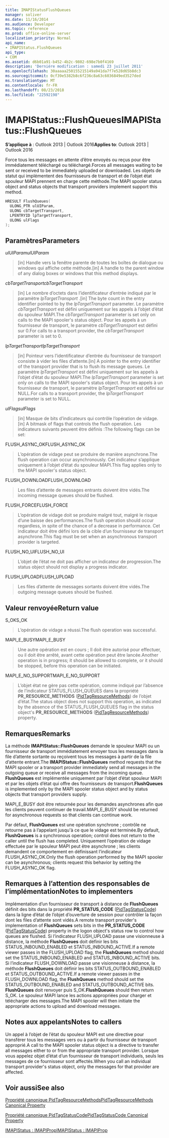 ```yaml
---
title: IMAPIStatusFlushQueues
manager: soliver
ms.date: 11/16/2014
ms.audience: Developer
ms.topic: reference
ms.prod: office-online-server
localization_priority: Normal
api_name:
- IMAPIStatus.FlushQueues
api_type:
- COM
ms.assetid: d6b01a91-b452-4b2c-9802-698e7b0f4169
description: 'Derniére modification : samedi 23 juillet 2011'
ms.openlocfilehash: 30aaaaa250155215149a941da7f7e528d65b8dc3
ms.sourcegitcommit: 0cf39e5382b8c6f236c8a63c6036849ed3527ded
ms.translationtype: MT
ms.contentlocale: fr-FR
ms.lasthandoff: 08/23/2018
ms.locfileid: "22592198"
---
```

# <a name="imapistatusflushqueues"></a><span data-ttu-id="f37be-103">IMAPIStatus::FlushQueues</span><span class="sxs-lookup"><span data-stu-id="f37be-103">IMAPIStatus::FlushQueues</span></span>

  
  
<span data-ttu-id="f37be-104">**S’applique à** : Outlook 2013 | Outlook 2016</span><span class="sxs-lookup"><span data-stu-id="f37be-104">**Applies to**: Outlook 2013 | Outlook 2016</span></span> 
  
<span data-ttu-id="f37be-105">Force tous les messages en attente d’être envoyés ou reçus pour être immédiatement téléchargé ou téléchargé.</span><span class="sxs-lookup"><span data-stu-id="f37be-105">Forces all messages waiting to be sent or received to be immediately uploaded or downloaded.</span></span> <span data-ttu-id="f37be-106">Les objets de statut qui implémentent des fournisseurs de transport et de l’objet état spouleur MAPI prennent en charge cette méthode.</span><span class="sxs-lookup"><span data-stu-id="f37be-106">The MAPI spooler status object and status objects that transport providers implement support this method.</span></span>
  
```cpp
HRESULT FlushQueues(
  ULONG_PTR ulUIParam,
  ULONG cbTargetTransport,
  LPENTRYID lpTargetTransport,
  ULONG ulFlags
);
```

## <a name="parameters"></a><span data-ttu-id="f37be-107">Paramètres</span><span class="sxs-lookup"><span data-stu-id="f37be-107">Parameters</span></span>

 <span data-ttu-id="f37be-108">_ulUIParam_</span><span class="sxs-lookup"><span data-stu-id="f37be-108">_ulUIParam_</span></span>
  
> <span data-ttu-id="f37be-109">[in] Handle vers la fenêtre parente de toutes les boîtes de dialogue ou windows qui affiche cette méthode.</span><span class="sxs-lookup"><span data-stu-id="f37be-109">[in] A handle to the parent window of any dialog boxes or windows that this method displays.</span></span>
    
 <span data-ttu-id="f37be-110">_cbTargetTransport_</span><span class="sxs-lookup"><span data-stu-id="f37be-110">_cbTargetTransport_</span></span>
  
> <span data-ttu-id="f37be-111">[in] Le nombre d’octets dans l’identificateur d’entrée indiqué par le paramètre _lpTargetTransport_ .</span><span class="sxs-lookup"><span data-stu-id="f37be-111">[in] The byte count in the entry identifier pointed to by the  _lpTargetTransport_ parameter.</span></span> <span data-ttu-id="f37be-112">Le paramètre _cbTargetTransport_ est défini uniquement sur les appels à l’objet d’état du spouleur MAPI.</span><span class="sxs-lookup"><span data-stu-id="f37be-112">The  _cbTargetTransport_ parameter is set only on calls to the MAPI spooler's status object.</span></span> <span data-ttu-id="f37be-113">Pour les appels à un fournisseur de transport, le paramètre _cbTargetTransport_ est défini sur 0.</span><span class="sxs-lookup"><span data-stu-id="f37be-113">For calls to a transport provider, the  _cbTargetTransport_ parameter is set to 0.</span></span> 
    
 <span data-ttu-id="f37be-114">_lpTargetTransport_</span><span class="sxs-lookup"><span data-stu-id="f37be-114">_lpTargetTransport_</span></span>
  
> <span data-ttu-id="f37be-115">[in] Pointeur vers l’identificateur d’entrée du fournisseur de transport consiste à vider les files d’attente.</span><span class="sxs-lookup"><span data-stu-id="f37be-115">[in] A pointer to the entry identifier of the transport provider that is to flush its message queues.</span></span> <span data-ttu-id="f37be-116">Le paramètre _lpTargetTransport_ est défini uniquement sur les appels à l’objet d’état du spouleur MAPI.</span><span class="sxs-lookup"><span data-stu-id="f37be-116">The  _lpTargetTransport_ parameter is set only on calls to the MAPI spooler's status object.</span></span> <span data-ttu-id="f37be-117">Pour les appels à un fournisseur de transport, le paramètre _lpTargetTransport_ est défini sur NULL.</span><span class="sxs-lookup"><span data-stu-id="f37be-117">For calls to a transport provider, the  _lpTargetTransport_ parameter is set to NULL.</span></span> 
    
 <span data-ttu-id="f37be-118">_ulFlags_</span><span class="sxs-lookup"><span data-stu-id="f37be-118">_ulFlags_</span></span>
  
> <span data-ttu-id="f37be-119">[in] Masque de bits d’indicateurs qui contrôle l’opération de vidage.</span><span class="sxs-lookup"><span data-stu-id="f37be-119">[in] A bitmask of flags that controls the flush operation.</span></span> <span data-ttu-id="f37be-120">Les indicateurs suivants peuvent être définis :</span><span class="sxs-lookup"><span data-stu-id="f37be-120">The following flags can be set:</span></span>
    
<span data-ttu-id="f37be-121">FLUSH_ASYNC_OK</span><span class="sxs-lookup"><span data-stu-id="f37be-121">FLUSH_ASYNC_OK</span></span> 
  
> <span data-ttu-id="f37be-122">L’opération de vidage peut se produire de manière asynchrone.</span><span class="sxs-lookup"><span data-stu-id="f37be-122">The flush operation can occur asynchronously.</span></span> <span data-ttu-id="f37be-123">Cet indicateur s’applique uniquement à l’objet d’état du spouleur MAPI.</span><span class="sxs-lookup"><span data-stu-id="f37be-123">This flag applies only to the MAPI spooler's status object.</span></span> 
    
<span data-ttu-id="f37be-124">FLUSH_DOWNLOAD</span><span class="sxs-lookup"><span data-stu-id="f37be-124">FLUSH_DOWNLOAD</span></span> 
  
> <span data-ttu-id="f37be-125">Les files d’attente de messages entrants doivent être vidés.</span><span class="sxs-lookup"><span data-stu-id="f37be-125">The incoming message queues should be flushed.</span></span>
    
<span data-ttu-id="f37be-126">FLUSH_FORCE</span><span class="sxs-lookup"><span data-stu-id="f37be-126">FLUSH_FORCE</span></span> 
  
> <span data-ttu-id="f37be-127">L’opération de vidage doit se produire malgré tout, malgré le risque d’une baisse des performances.</span><span class="sxs-lookup"><span data-stu-id="f37be-127">The flush operation should occur regardless, in spite of the chance of a decrease in performance.</span></span> <span data-ttu-id="f37be-128">Cet indicateur doit être défini lors de la cible d’un fournisseur de transport asynchrone.</span><span class="sxs-lookup"><span data-stu-id="f37be-128">This flag must be set when an asynchronous transport provider is targeted.</span></span>
    
<span data-ttu-id="f37be-129">FLUSH_NO_UI</span><span class="sxs-lookup"><span data-stu-id="f37be-129">FLUSH_NO_UI</span></span> 
  
> <span data-ttu-id="f37be-130">L’objet de l’état ne doit pas afficher un indicateur de progression.</span><span class="sxs-lookup"><span data-stu-id="f37be-130">The status object should not display a progress indicator.</span></span>
    
<span data-ttu-id="f37be-131">FLUSH_UPLOAD</span><span class="sxs-lookup"><span data-stu-id="f37be-131">FLUSH_UPLOAD</span></span> 
  
> <span data-ttu-id="f37be-132">Les files d’attente de messages sortants doivent être vidés.</span><span class="sxs-lookup"><span data-stu-id="f37be-132">The outgoing message queues should be flushed.</span></span>
    
## <a name="return-value"></a><span data-ttu-id="f37be-133">Valeur renvoyée</span><span class="sxs-lookup"><span data-stu-id="f37be-133">Return value</span></span>

<span data-ttu-id="f37be-134">S_OK</span><span class="sxs-lookup"><span data-stu-id="f37be-134">S_OK</span></span> 
  
> <span data-ttu-id="f37be-135">L’opération de vidage a réussi.</span><span class="sxs-lookup"><span data-stu-id="f37be-135">The flush operation was successful.</span></span>
    
<span data-ttu-id="f37be-136">MAPI_E_BUSY</span><span class="sxs-lookup"><span data-stu-id="f37be-136">MAPI_E_BUSY</span></span> 
  
> <span data-ttu-id="f37be-137">Une autre opération est en cours ; Il doit être autorisé pour effectuer, ou il doit être arrêté, avant cette opération peut être lancée.</span><span class="sxs-lookup"><span data-stu-id="f37be-137">Another operation is in progress; it should be allowed to complete, or it should be stopped, before this operation can be initiated.</span></span>
    
<span data-ttu-id="f37be-138">MAPI_E_NO_SUPPORT</span><span class="sxs-lookup"><span data-stu-id="f37be-138">MAPI_E_NO_SUPPORT</span></span> 
  
> <span data-ttu-id="f37be-139">L’objet état ne gère pas cette opération, comme indiqué par l’absence de l’indicateur STATUS_FLUSH_QUEUES dans la propriété **PR_RESOURCE_METHODS** ([PidTagResourceMethods](pidtagresourcemethods-canonical-property.md)) de l’objet d’état.</span><span class="sxs-lookup"><span data-stu-id="f37be-139">The status object does not support this operation, as indicated by the absence of the STATUS_FLUSH_QUEUES flag in the status object's **PR_RESOURCE_METHODS** ([PidTagResourceMethods](pidtagresourcemethods-canonical-property.md)) property.</span></span>
    
## <a name="remarks"></a><span data-ttu-id="f37be-140">Remarques</span><span class="sxs-lookup"><span data-stu-id="f37be-140">Remarks</span></span>

<span data-ttu-id="f37be-141">La méthode **IMAPIStatus::FlushQueues** demande le spouleur MAPI ou un fournisseur de transport immédiatement envoyer tous les messages dans la file d’attente sortante ou reçoivent tous les messages à partir de la file d’attente entrant.</span><span class="sxs-lookup"><span data-stu-id="f37be-141">The **IMAPIStatus::FlushQueues** method requests that the MAPI spooler or a transport provider immediately send all messages in the outgoing queue or receive all messages from the incoming queue.</span></span> <span data-ttu-id="f37be-142">**FlushQueues** est implémentée uniquement par l’objet d’état spouleur MAPI et par les objets d’état qui offre des fournisseurs de transport.</span><span class="sxs-lookup"><span data-stu-id="f37be-142">**FlushQueues** is implemented only by the MAPI spooler status object and by status objects that transport providers supply.</span></span> 
  
<span data-ttu-id="f37be-143">MAPI_E_BUSY doit être retournée pour les demandes asynchrones afin que les clients peuvent continuer de travail.</span><span class="sxs-lookup"><span data-stu-id="f37be-143">MAPI_E_BUSY should be returned for asynchronous requests so that clients can continue work.</span></span> 
  
<span data-ttu-id="f37be-144">Par défaut, **FlushQueues** est une opération synchrone ; contrôle ne retourne pas à l’appelant jusqu'à ce que le vidage est terminée.</span><span class="sxs-lookup"><span data-stu-id="f37be-144">By default, **FlushQueues** is a synchronous operation; control does not return to the caller until the flush has completed.</span></span> <span data-ttu-id="f37be-145">Uniquement l’opération de vidage effectuée par le spouleur MAPI peut être asynchrone ; les clients demandent ce comportement en définissant l’indicateur FLUSH_ASYNC_OK.</span><span class="sxs-lookup"><span data-stu-id="f37be-145">Only the flush operation performed by the MAPI spooler can be asynchronous; clients request this behavior by setting the FLUSH_ASYNC_OK flag.</span></span> 
  
## <a name="notes-to-implementers"></a><span data-ttu-id="f37be-146">Remarques à l’attention des responsables de l’implémentation</span><span class="sxs-lookup"><span data-stu-id="f37be-146">Notes to implementers</span></span>

<span data-ttu-id="f37be-147">Implémentation d’un fournisseur de transport à distance de **FlushQueues** définit des bits dans la propriété **PR_STATUS_CODE** ([PidTagStatusCode](pidtagstatuscode-canonical-property.md)) dans la ligne d’état de l’objet d’ouverture de session pour contrôler la façon dont les files d’attente sont vidés.</span><span class="sxs-lookup"><span data-stu-id="f37be-147">A remote transport provider's implementation of **FlushQueues** sets bits in the **PR_STATUS_CODE** ([PidTagStatusCode](pidtagstatuscode-canonical-property.md)) property in the logon object's status row to control how queues are flushed.</span></span> <span data-ttu-id="f37be-148">Si l’indicateur FLUSH_UPLOAD passe une visionneuse à distance, la méthode **FlushQueues** doit définir les bits STATUS_INBOUND_ENABLED et STATUS_INBOUND_ACTIVE.</span><span class="sxs-lookup"><span data-stu-id="f37be-148">If a remote viewer passes in the FLUSH_UPLOAD flag, the **FlushQueues** method should set the STATUS_INBOUND_ENABLED and STATUS_INBOUND_ACTIVE bits.</span></span> <span data-ttu-id="f37be-149">Si l’indicateur FLUSH_DOWNLOAD passe une visionneuse à distance, la méthode **FlushQueues** doit définir les bits STATUS_OUTBOUND_ENABLED et STATUS_OUTBOUND_ACTIVE.</span><span class="sxs-lookup"><span data-stu-id="f37be-149">If a remote viewer passes in the FLUSH_DOWNLOAD flag, the **FlushQueues** method should set the STATUS_OUTBOUND_ENABLED and STATUS_OUTBOUND_ACTIVE bits.</span></span> <span data-ttu-id="f37be-150">**FlushQueues** doit renvoyer puis S_OK.</span><span class="sxs-lookup"><span data-stu-id="f37be-150">**FlushQueues** should then return S_OK.</span></span> <span data-ttu-id="f37be-151">Le spouleur MAPI lance les actions appropriées pour charger et télécharger des messages.</span><span class="sxs-lookup"><span data-stu-id="f37be-151">The MAPI spooler will then initiate the appropriate actions to upload and download messages.</span></span> 
  
## <a name="notes-to-callers"></a><span data-ttu-id="f37be-152">Notes aux appelants</span><span class="sxs-lookup"><span data-stu-id="f37be-152">Notes to callers</span></span>

<span data-ttu-id="f37be-153">Un appel à l’objet de l’état du spouleur MAPI est une directive pour transférer tous les messages vers ou à partir du fournisseur de transport approprié.</span><span class="sxs-lookup"><span data-stu-id="f37be-153">A call to the MAPI spooler status object is a directive to transfer all messages either to or from the appropriate transport provider.</span></span> <span data-ttu-id="f37be-154">Lorsque vous appelez objet d’état d’un fournisseur de transport individuels, seuls les messages de ce fournisseur sont affectés.</span><span class="sxs-lookup"><span data-stu-id="f37be-154">When you call an individual transport provider's status object, only the messages for that provider are affected.</span></span>
  
## <a name="see-also"></a><span data-ttu-id="f37be-155">Voir aussi</span><span class="sxs-lookup"><span data-stu-id="f37be-155">See also</span></span>



[<span data-ttu-id="f37be-156">Propriété canonique PidTagResourceMethods</span><span class="sxs-lookup"><span data-stu-id="f37be-156">PidTagResourceMethods Canonical Property</span></span>](pidtagresourcemethods-canonical-property.md)
  
[<span data-ttu-id="f37be-157">Propriété canonique PidTagStatusCode</span><span class="sxs-lookup"><span data-stu-id="f37be-157">PidTagStatusCode Canonical Property</span></span>](pidtagstatuscode-canonical-property.md)
  
[<span data-ttu-id="f37be-158">IMAPIStatus : IMAPIProp</span><span class="sxs-lookup"><span data-stu-id="f37be-158">IMAPIStatus : IMAPIProp</span></span>](imapistatusimapiprop.md)

